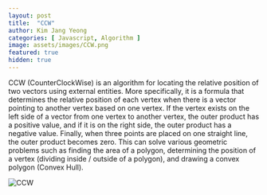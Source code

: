 ```yaml
---
layout: post
title:  "CCW"
author: Kim Jang Yeong
categories: [ Javascript, Algorithm ]
image: assets/images/CCW.png
featured: true
hidden: true
---
```

CCW (CounterClockWise) is an algorithm for locating the relative position of two vectors using external entities.
More specifically, it is a formula that determines the relative position of each vertex when there is a vector pointing to another vertex based on one vertex.
If the vertex exists on the left side of a vector from one vertex to another vertex, the outer product has a positive value, and if it is on the right side, the outer product has a negative value.
Finally, when three points are placed on one straight line, the outer product becomes zero. This can solve various geometric problems such as finding the area of ​​a polygon, determining the position of a vertex (dividing inside / outside of a polygon), and drawing a convex polygon (Convex Hull).

![CCW](https://upload.wikimedia.org/wikipedia/commons/e/ed/Graham_Scan.svg)

